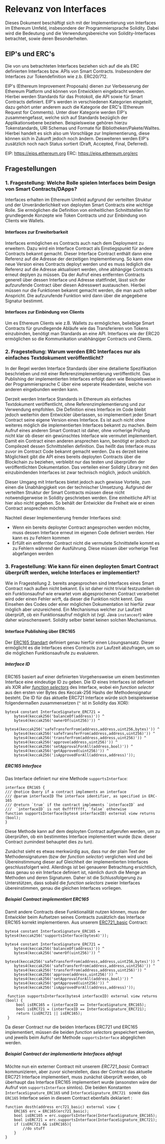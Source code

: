 # Relevanz von Interfaces

Dieses Dokument beschäftigt sich mit der Implementierung von Interfaces im Ethereum Umfeld, insbesondere der Programmiersprache Solidity.
Dabei wird die Bedeutung und die Verwendungsbereiche von Solidity-Interfaces betrachtet, sowie deren Besonderheiten.

## EIP's und ERC's

Die von uns betrachteten Interfaces beziehen sich auf die als ERC definierten Interfaces bzw. APIs von Smart Contracts.
Insbesondere der Interfaces zur Tokendefinition wie z.b. ERC20/712.

EIP's (Ethereum Improvement Proposals) dienen zur Verbesserung der Ethereum Platform und können von Entwicklern eingebracht werden.
Hierbei werden Standards für das Protokoll, die API sowie für Smart Contracts definiert. EIP's werden in verschiedenen Kategorien eingeteilt,
dazu gehört unter anderem auch die Kategorie der ERC's (Ethereum Request for Comments). Unter diser Kategorie werden EIP's zusammengefasst,
welche sich auf Standards bezüglich der Applikationsebene beziehen. 
Beispielsweise gehören hierzu Tokenstandards, URI Schemas und Formate für Bibliotheken/Pakete/Walltes.
Hierbei handelt es sich also um Vorschläge zur Implementierung, diese können sich in Zukunft jedoch noch ändern.
Desweiteren werden EIP's zusätzlich noch nach Status sortiert (Draft, Accepted, Final, Deferred).

EIP: https://eips.ethereum.org
ERC: https://eips.ethereum.org/erc


## Fragestellungen

### 1. Fragestellung: Welche Rolle spielen Interfaces beim Design von Smart Contracts/DApps?
    
Interfaces erhalten im Ethereum Umfeld aufgrund der verteilten Struktur und der Unveränderlichkeit von deployten Smart Contracts eine wichtige Rolle.
Sie ermöglichen die Definition von einheitlichen Schnittstellen für grundlegende Konzepte wie Token Contracts und zur Einbindung von Clients wie Wallets.

#### Interfaces zur Erweiterbarkeit
Interfaces ermöglichen es Contracts auch nach dem Deployment zu erweitern. Dazu wird ein Interface Contract als Einstiegspunkt für andere Contracts
bekannt gemacht. Dieser Interface Contract enthält dann eine Referenz auf die Adresse der derzeitigen Implementierung.
So kann eine neue Version eines Contracts deployt werden und es muss lediglich die Referenz auf die Adresse aktualisiert werden, ohne abhängige Contracts erneut deplyen zu müssen.
Da der Aufruf eines entfernten Contracts generell über dessen Interface und Adresse stattfindet, lässt sich der aufzurufende Contract über diesen Adresswert austauschen.
Hierbei müssen nur die Funktionen bekannt gemacht werden, die man auch selber Anspricht. Die aufzurufende Funktion wird dann über die angegebene Signatur bestimmt.

#### Interfaces zur Einbindung von Clients
Um es Ethereum Clients wie z.B. Wallets zu ermöglichen, beliebige Smart Contracts für grundlegende Abläufe wie das Transferieren von Tokens einzubinden, 
benötigt man Standards an eine API. Interfaces wie der ERC20 ermöglichen so die Kommunikation unabhängiger Contracts und Clients. 


### 2. Fragestellung: Warum werden ERC Interfaces nur als einfaches Textdokument veröffentlicht?
    
In der Regel werden Interface Standards über eine detailierte Spezifikation beschrieben und mit einer Referenzimplementierung veröffentlicht.
Das Publishing der implementierten Interfaces erfolgt dann wie Beispielsweise in der Programmiersprache C über eine seperate Headerdatei, welche von anderen eingebunden werden kann.

Derzeit werden Interface Standards in Ethereum als einfaches Textdokument veröffentlicht, ohne Referenzimplementierung und zur Verwendung empfohlen. Die Definition eines Interface
im Code bleibt jedoch weiterhin dem Entwickler überlassen, so implementiert jeder Smart Contract seine eigene Version eines Interface.
Es ist auch nicht ohne weiteres möglich die implementierten Interfaces bekannt zu machen. Beim Aufruf eines anderen Smart Contract ist daher,
ohne vorherige Prüfung nicht klar ob dieser ein gewünschtes Interface wie vermutet implementiert. 
Damit ein Contract einen anderen ansprechen kann, benötigt er jedoch zur Compilezeit dessen Schnittstellen definition. Das heißt
das Interface muss zuvor im Contract Code bekannt gemacht werden. Da es derzeit keine Möglichkeit gibt die API eines bereits deployten Contracts
über die Blockchain zu beziehen, verbleibt nur das testen und überprüfen der veröffentlichten Dokumentation. Das verteilen einer Solidity Library
mit den einzubindenden Interfaces ist zwar technisch möglich, jedoch unüblich.

Dieser Umgang mit Interfaces bietet jedoch auch gewisse Vorteile, zum einen die Unabhängigkeit von der technischer Umsetzung.
Aufgrund der verteilten Struktur der Smart Contracts müssen diese nicht notwendigerweise in Solidity geschrieben werden. Eine einheitliche API ist
hier also nicht gegeben. So behält der Entwickler die Freiheit wie er einen Contract ansprechen möchte.

Nachteil dieser Implementierung fremder Interfaces sind:
- Wenn ein bereits deployter Contract angesprochen werden möchte, muss dessen Interface erneut im eigenen Code definiert werden. Hier kann es zu Fehlern kommen
- Erfüllt ein entfernter Contract nicht die vermutete Schnittstelle kommt es zu Fehlern während der Ausführung. Diese müssen über vorherige Test abgefangen werden
    
### 3. Fragestellung: Wie kann für einen deployten Smart Contract überprüft werden, welche Interfaces er implementiert?
    
Wie in Fragestellung 2. bereits angesprochen sind Interfaces eines Smart Contract nach außen nicht bekannt. Es ist daher nicht trivial festzustellen ob ein Funktionsaufruf wie erwartet vom
abgesprochenen Contract verarbeitet wird oder einen Fehler wirft, da dieser die Funktion nicht kennt. Das Einsehen des Codes oder einer möglichen Dokumentation ist hierfür zwar möglich aber unzureichend.
Ein Mechanismus welcher zur Laufzeit überprüft, ob ein Funktionsaufruf möglich ist (vgl. Java `instanceof`) wäre daher wünschenswert. Solidity selber bietet keinen solchen Mechanismus.

#### Interface Publishing über ERC165

Der [ERC165 Standart](https://github.com/ethereum/EIPs/blob/master/EIPS/eip-165.md) definiert genau hierfür einen Lösungsansatz. Dieser ermöglicht es die Interfaces eines Contracts zur Laufzeit abzufragen, um so die möglichen Funktionsaufrufe zu evaluieren. 

##### Interface ID
ERC165 basiert auf einer definierten Vorgehensweise um einem bestimmten Interface eine eindeutige ID zu geben. Die ID eines Interfaces ist definiert als XOR aller [*function selectors*](https://solidity.readthedocs.io/en/develop/abi-spec.html#function-selector) des Interface, wobei ein *function selector* aus den ersten vier Bytes des Keccak-256 Hashs der Methodensignatur besteht. Die ID für das aktuelle ERC721 Interface würde sich beispielsweise folgendermaßen zusammensetzen (`^` ist in Solidity das XOR):

	bytes4 constant InterfaceSignature_ERC721 =
        bytes4(keccak256('balanceOf(address)')) ^
        bytes4(keccak256('ownerOf(uint256)')) ^
        bytes4(keccak256('safeTransferFrom(address,address,uint256,bytes)')) ^
        bytes4(keccak256('safeTransferFrom(address,address,uint256)')) ^
        bytes4(keccak256('transferFrom(address,address,uint256)')) ^
        bytes4(keccak256('approve(address,uint256)')) ^
        bytes4(keccak256('setApprovalForAll(address,bool)')) ^
        bytes4(keccak256('getApproved(uint256)')) ^
        bytes4(keccak256('isApprovedForAll(address,address)'));
        
##### ERC165 Interface
  Das Interface definiert nur eine Methode `supportsInterface`:
  	
    interface ERC165 {
    /// @notice Query if a contract implements an interface
    /// @param interfaceID The interface identifier, as specified in ERC-165
    /// @return `true` if the contract implements `interfaceID` and
    ///  `interfaceID` is not 0xffffffff, `false` otherwise
    function supportsInterface(bytes4 interfaceID) external view returns (bool);
	}
 Diese Methode kann auf dem deployten Contract aufgerufen werden, um zu überprüfen, ob ein bestimmtes Interface implementiert wurde (bzw. dieser Contract zumindest behauptet dies zu tun). 
 
Zunächst sieht es etwas merkwürdig aus, dass nur der plain Text der Methodensignaturen (bzw der *function selector*) verglichen wird und bei Übereinstimmung dieser auf Gleichheit der implementierten Interfaces geschlussfolgert wird. Allerdings ist bei genauerer Betrachtung ersichtlich, dass genau so ein Interface definiert ist, nämlich durch die Menge an Methoden und deren Signaturen. Daher ist die Schlussfolgerung zu Unterstützen, dass sobald die *function selectors* zweier Interfaces übereinstimmen, genau die gleichen Interfaces vorliegen. 
 
##### Beispiel Contract implementiert ERC165
 Damit andere Contracts diese Funktionalität nutzen können, muss der Entwickler beim Aufsetzen seines Contracts zusätzlich das Interface ERC165 korrekt implementieren. Aus unserem [ERC721_basic](https://git.uni-konstanz.de/ja431gre/GenTokens/blob/master/contracts/ERC721_basic.sol) Contract:

	bytes4 constant InterfaceSignature_ERC165 = bytes4(keccak256('supportsInterface(bytes4)'));
        
    bytes4 constant InterfaceSignature_ERC721 =
        bytes4(keccak256('balanceOf(address)')) ^
        bytes4(keccak256('ownerOf(uint256)')) ^
        bytes4(keccak256('safeTransferFrom(address,address,uint256,bytes)')) ^
        bytes4(keccak256('safeTransferFrom(address,address,uint256)')) ^
        bytes4(keccak256('transferFrom(address,address,uint256)')) ^
        bytes4(keccak256('approve(address,uint256)')) ^
        bytes4(keccak256('setApprovalForAll(address,bool)')) ^
        bytes4(keccak256('getApproved(uint256)')) ^
        bytes4(keccak256('isApprovedForAll(address,address)'));
        
     function supportsInterface(bytes4 interfaceID) external view returns (bool) {
         bool isERC165 = (interfaceID == InterfaceSignature_ERC165);
         bool isERC721 = (interfaceID == InterfaceSignature_ERC721);
         return (isERC721 || isERC165);
     }
     
 Da dieser Contract nur die beiden Interfaces ERC721 und ERC165 implementiert, müssen die beiden *function selectors* gespeichert werden, und jeweils beim Aufruf der Methode `supportsInterface` abgeglichen werden. 
 
##### Beispiel Contract der implementierte Interfaces abfragt
 Möchte nun ein externer Contract mit unserem *ERC721_basic* Contract kommunizieren, aber zuvor sicherstellen, dass der Contract das aktuelle ERC721 Interface implementiert, muss zunächst überprüft werden, ob überhaupt das Interface ERC165 implementiert wurde (ansonsten wäre der Aufruf von  `supportsInterface` sinnlos). Die beiden Konstanten `InterfaceSignature_ERC165` und `InterfaceSignature_ERC721 ` sowie das `ERC165` Interface seien in diesem Contract ebenfalls deklariert :
 
 	
 	function dosth(address erc721_basic) external view {
    	ERC165 erc = ERC165(erc721_basic);
        bool isERC165 = erc.supportsInterface(InterfaceSignature_ERC165);
        bool isERC721 = erc.supportsInterface(InterfaceSignature_ERC721);
        if (isERC721 && isERC165){
        	//do stuff
        }
 	}